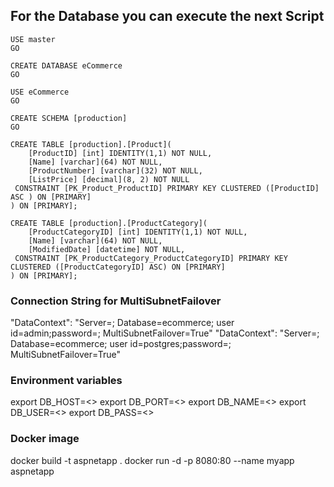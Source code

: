 ## For the Database you can execute the next Script

```
USE master
GO

CREATE DATABASE eCommerce
GO

USE eCommerce
GO

CREATE SCHEMA [production]
GO

CREATE TABLE [production].[Product](
	[ProductID] [int] IDENTITY(1,1) NOT NULL,
	[Name] [varchar](64) NOT NULL,
	[ProductNumber] [varchar](32) NOT NULL,
	[ListPrice] [decimal](8, 2) NOT NULL
 CONSTRAINT [PK_Product_ProductID] PRIMARY KEY CLUSTERED ([ProductID] ASC ) ON [PRIMARY]
) ON [PRIMARY];

CREATE TABLE [production].[ProductCategory](
	[ProductCategoryID] [int] IDENTITY(1,1) NOT NULL,
	[Name] [varchar](64) NOT NULL,
	[ModifiedDate] [datetime] NOT NULL,
 CONSTRAINT [PK_ProductCategory_ProductCategoryID] PRIMARY KEY CLUSTERED ([ProductCategoryID] ASC) ON [PRIMARY]
) ON [PRIMARY];
```

### Connection String for MultiSubnetFailover

"DataContext": "Server=<server>; Database=ecommerce; user id=admin;password=<password>; MultiSubnetFailover=True"
"DataContext": "Server=<server>; Database=ecommerce; user id=postgres;password=<password>; MultiSubnetFailover=True"


### Environment variables

export DB_HOST=<>
export DB_PORT=<>
export DB_NAME=<>
export DB_USER=<>
export DB_PASS=<>

### Docker image

docker build -t aspnetapp .
docker run -d -p 8080:80 --name myapp aspnetapp